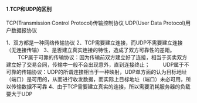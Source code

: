 #### 1.TCP和UDP的区别

TCP(Transmission Control Protocol)传输控制协议
UDP(User Data Protocol)用户数据报协议

1、双方都是一种网络传输协议
2、TCP需要建立连接，而UDP不需要建立连接（无连接传输）
3、是否建立真实连接的特性，造成了双方可靠性的差距。
　　 TCP属于可靠的传输协议：因为传输前双方建立好了连接，相当于买卖双方建立好了交易合同，传输中一般不会出现意外，直到连接终止；
　　 UDP属于不可靠的传输协议：UDP的所谓连接相当于一种映射，UDP单方面的认为目标地址（端口）是可用的，从而进行收发数据，而实际上目标地址（端口）未必可用，所以传输数据不可靠
4、由于TCP需要建立真实的连接，所以需要消耗服务器的负载要大于UDP
